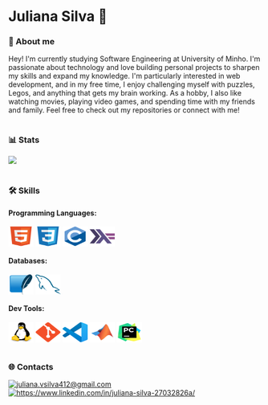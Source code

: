 # Juliana Silva 👋
### 🩵 About me
Hey! I'm currently studying Software Engineering at University of Minho. I'm passionate about technology and love building personal projects to sharpen my skills and expand my knowledge. I'm particularly interested in web development, and in my free time, I enjoy challenging myself with puzzles, Legos, and anything that gets my brain working. As a hobby, I also like watching movies, playing video games, and spending time with my friends and family. Feel free to check out my repositories or connect with me!

#

### 📊 Stats
<div style="display: flex; flex-direction: column;">
  <div>
    <a href="https://github.com/JulianaSilva8">
      <img src="https://github-readme-stats.vercel.app/api/top-langs/?username=JulianaSilva8&layout=compact&theme=cobalt&langs_count=16"/>
    </a>
  </div>
</div>

#

### 🛠️ Skills
#### Programming Languages:
<div>
    <img align="center" height="40" width="50" src="https://github.com/devicons/devicon/blob/master/icons/html5/html5-original.svg" title="HTML">
    <img align="center" height="40" width="50" src="https://github.com/devicons/devicon/blob/master/icons/css3/css3-original.svg" title="CSS">
    <img align="center" height="40" width="50" src="https://github.com/devicons/devicon/blob/master/icons/c/c-original.svg" title="C">
    <img align="center" height="40" width="50" src="https://github.com/devicons/devicon/blob/master/icons/haskell/haskell-original.svg" title="Haskell">
</div>

#### Databases:
<div>
    <img align="center" height="40" width="50" src="https://github.com/devicons/devicon/blob/master/icons/sqlite/sqlite-original.svg" title="SQlite">
    <img align="center" height="40" width="50" src="https://github.com/devicons/devicon/blob/master/icons/mysql/mysql-original.svg" title="Mysql">
</div>

#### Dev Tools:
<div>
    <img align="center" height="40" width="50" src="https://github.com/devicons/devicon/blob/master/icons/linux/linux-original.svg" title="Linux">
    <img align="center" height="40" width="50" src="https://github.com/devicons/devicon/blob/master/icons/git/git-original.svg" title="git">
    <img align="center" height="40" width="50" src="https://github.com/devicons/devicon/blob/master/icons/vscode/vscode-original.svg" title="VSCode">
    <img align="center" height="40" width="50" src="https://github.com/devicons/devicon/blob/master/icons/matlab/matlab-original.svg" title="matlab">
    <img align="center" height="40" width="50" src="https://github.com/devicons/devicon/blob/master/icons/pycharm/pycharm-original.svg" title="pycharm">
  
</div>

#

### 🌐 Contacts
<div>
    <a href="mailto:juliana.vsilva412@gmail.com" target="_blank">
       <img alt="juliana.vsilva412@gmail.com" title="Email" src="https://img.shields.io/badge/-Gmail-E05D4B?style=for-the-badge&logo=gmail&logoColor=white"/>
    </a> 
    <a href="https://www.linkedin.com/in/juliana-silva-27032826a/" target="_blank">
      <img alt="https://www.linkedin.com/in/juliana-silva-27032826a/" title="LinkedIn" src="https://img.shields.io/badge/-LinkedIn-0077B5?style=for-the-badge&logo=linkdin&logoColor=white"/>
    </a>
</div>
